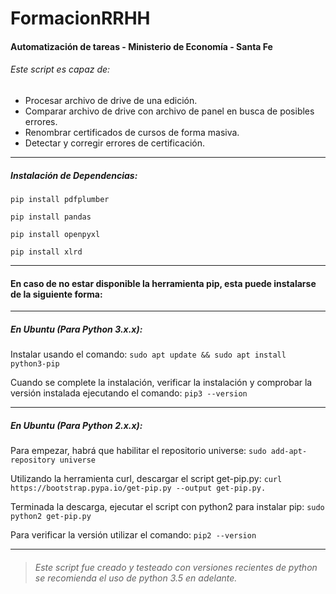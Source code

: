 # FormacionRRHH
#### Automatización de tareas - Ministerio de Economía - Santa Fe

###### Este script es capaz de:
- Procesar archivo de drive de una edición.
- Comparar archivo de drive con archivo de panel en busca de posibles errores.
- Renombrar certificados de cursos de forma masiva.
- Detectar y corregir errores de certificación.

------------


##### Instalación de Dependencias:
`pip install pdfplumber`

`pip install pandas`

`pip install openpyxl`

`pip install xlrd`


------------

#### En caso de no estar disponible la herramienta pip, esta puede instalarse de la siguiente forma:

------------


##### En Ubuntu (Para Python 3.x.x):
Instalar usando el comando:
`sudo apt update && sudo apt install python3-pip`

Cuando se complete la instalación, verificar la instalación y comprobar la versión instalada ejecutando el comando:
`pip3 --version`

------------


##### En Ubuntu (Para Python 2.x.x):
Para empezar, habrá que habilitar el repositorio universe:
`sudo add-apt-repository universe`

 Utilizando la herramienta curl, descargar el script get-pip.py:
 `curl https://bootstrap.pypa.io/get-pip.py --output get-pip.py.`
 
 Terminada la descarga, ejecutar el script con python2 para instalar pip:
 `sudo python2 get-pip.py`
 
 Para verificar la versión utilizar el comando:
 `pip2 --version`


------------


> ###### Este script fue creado y testeado con versiones recientes de python se recomienda el uso de python 3.5 en adelante.


